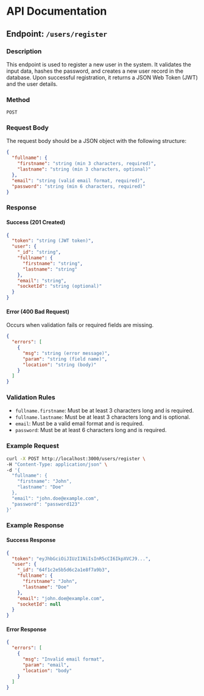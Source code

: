 # API Documentation

## Endpoint: `/users/register`

### Description
This endpoint is used to register a new user in the system. It validates the input data, hashes the password, and creates a new user record in the database. Upon successful registration, it returns a JSON Web Token (JWT) and the user details.

### Method
`POST`

### Request Body
The request body should be a JSON object with the following structure:
```json
{
  "fullname": {
    "firstname": "string (min 3 characters, required)",
    "lastname": "string (min 3 characters, optional)"
  },
  "email": "string (valid email format, required)",
  "password": "string (min 6 characters, required)"
}
```

### Response
#### Success (201 Created)
```json
{
  "token": "string (JWT token)",
  "user": {
    "_id": "string",
    "fullname": {
      "firstname": "string",
      "lastname": "string"
    },
    "email": "string",
    "socketId": "string (optional)"
  }
}
```

#### Error (400 Bad Request)
Occurs when validation fails or required fields are missing.
```json
{
  "errors": [
    {
      "msg": "string (error message)",
      "param": "string (field name)",
      "location": "string (body)"
    }
  ]
}
```

### Validation Rules
- `fullname.firstname`: Must be at least 3 characters long and is required.
- `fullname.lastname`: Must be at least 3 characters long and is optional.
- `email`: Must be a valid email format and is required.
- `password`: Must be at least 6 characters long and is required.



### Example Request
```bash
curl -X POST http://localhost:3000/users/register \
-H "Content-Type: application/json" \
-d '{
  "fullname": {
    "firstname": "John",
    "lastname": "Doe"
  },
  "email": "john.doe@example.com",
  "password": "password123"
}'
```

### Example Response
#### Success Response
```json
{
  "token": "eyJhbGciOiJIUzI1NiIsInR5cCI6IkpXVCJ9...",
  "user": {
    "_id": "64f1c2e5b5d6c2a1e8f7a9b3",
    "fullname": {
      "firstname": "John",
      "lastname": "Doe"
    },
    "email": "john.doe@example.com",
    "socketId": null
  }
}
```

#### Error Response
```json
{
  "errors": [
    {
      "msg": "Invalid email format",
      "param": "email",
      "location": "body"
    }
  ]
}
```

